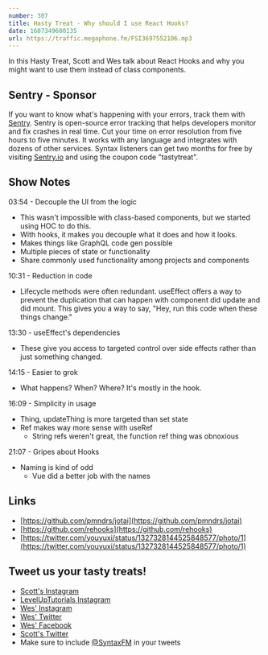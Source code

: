 ```yaml
---
number: 307
title: Hasty Treat - Why should I use React Hooks?
date: 1607349600135
url: https://traffic.megaphone.fm/FSI3697552106.mp3
---
```


In this Hasty Treat, Scott and Wes talk about React Hooks and why you might want to use them instead of class components.

## Sentry - Sponsor
If you want to know what's happening with your errors, track them with [Sentry](https://sentry.io/). Sentry is open-source error tracking that helps developers monitor and fix crashes in real time. Cut your time on error resolution from five hours to five minutes. It works with any language and integrates with dozens of other services. Syntax listeners can get two months for free by visiting [Sentry.io](https://sentry.io/) and using the coupon code "tastytreat".

## Show Notes

03:54 - Decouple the UI from the logic
* This wasn't impossible with class-based components, but we started using HOC to do this.
* With hooks, it makes you decouple what it does and how it looks. 
* Makes things like GraphQL code gen possible
* Multiple pieces of state or functionality 
* Share commonly used functionality among projects and components

10:31 - Reduction in code
* Lifecycle methods were often redundant. useEffect offers a way to prevent the duplication that can happen with component did update and did mount. This gives you a way to say, "Hey, run this code when these things change."

13:30 - useEffect's dependencies
* These give you access to targeted control over side effects rather than just something changed.

14:15 - Easier to grok
* What happens? When? Where? It's mostly in the hook.

16:09 - Simplicity in usage
* Thing, updateThing is more targeted than set state
* Ref makes way more sense with useRef
  * String refs weren't great, the function ref thing was obnoxious

21:07 - Gripes about Hooks
* Naming is kind of odd
  * Vue did a better job with the names

## Links
* [https://github.com/pmndrs/jotai](https://github.com/pmndrs/jotai)
* [https://github.com/rehooks](https://github.com/rehooks)
* [https://twitter.com/youyuxi/status/1327328144525848577/photo/1](https://twitter.com/youyuxi/status/1327328144525848577/photo/1)

## Tweet us your tasty treats!
* [Scott's Instagram](https://www.instagram.com/stolinski/)
* [LevelUpTutorials Instagram](https://www.instagram.com/LevelUpTutorials/)
* [Wes' Instagram](https://www.instagram.com/wesbos/)
* [Wes' Twitter](https://twitter.com/wesbos)
* [Wes' Facebook](https://www.facebook.com/wesbos.developer)
* [Scott's Twitter](https://twitter.com/stolinski)
* Make sure to include [@SyntaxFM](https://twitter.com/SyntaxFM) in your tweets